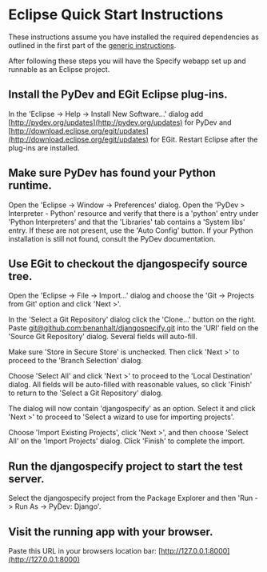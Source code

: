 Eclipse Quick Start Instructions
================================
These instructions assume you have installed the required dependencies
as outlined in the first part of the [generic
instructions](README.md).

After following these steps you will have the Specify webapp set up
and runnable as an Eclipse project.

Install the PyDev and EGit Eclipse plug-ins.
--------------------------------------------
In the 'Eclipse -> Help -> Install New Software...' dialog add
[http://pydev.org/updates](http://pydev.org/updates) for PyDev and
[http://download.eclipse.org/egit/updates](http://download.eclipse.org/egit/updates)
for EGit. Restart Eclipse after the plug-ins are installed.

Make sure PyDev has found your Python runtime.
----------------------------------------------
Open the 'Eclipse -> Window -> Preferences' dialog. Open the 'PyDev >
Interpreter - Python' resource and verify that there is a 'python'
entry under 'Python Interpreters' and that the 'Libraries' tab
contains a 'System libs' entry. If these are not present, use the
'Auto Config' button. If your Python installation is still not found,
consult the PyDev documentation.

Use EGit to checkout the djangospecify source tree.
---------------------------------------------------
Open the 'Eclipse -> File -> Import...' dialog and choose the 'Git ->
Projects from Git' option and click 'Next >'.

In the 'Select a Git Repository' dialog click the 'Clone...' button on
the right. Paste
[git@github.com:benanhalt/djangospecify.git](git@github.com:benanhalt/djangospecify.git)
into the 'URI' field on the 'Source Git Repository' dialog. Several
fields will auto-fill.

Make sure 'Store in Secure Store' is unchecked. Then click 'Next >' to
proceed to the 'Branch Selection' dialog.

Choose 'Select All' and click 'Next >' to proceed to the 'Local
Destination' dialog. All fields will be auto-filled with reasonable
values, so click 'Finish' to return to the 'Select a Git Repository'
dialog.

The dialog will now contain 'djangospecify' as an option. Select it
and click 'Next >' to proceed to 'Select a wizard to use for importing
projects'.

Choose 'Import Existing Projects', click 'Next >', and then choose
'Select All' on the 'Import Projects' dialog. Click 'Finish' to
complete the import.

Run the djangospecify project to start the test server.
-------------------------------------------------------
Select the djangospecify project from the Package Explorer and then
'Run -> Run As -> PyDev: Django'.

Visit the running app with your browser.
----------------------------------------
Paste this URL in your browsers location bar:
[http://127.0.0.1:8000](http://127.0.0.1:8000)
